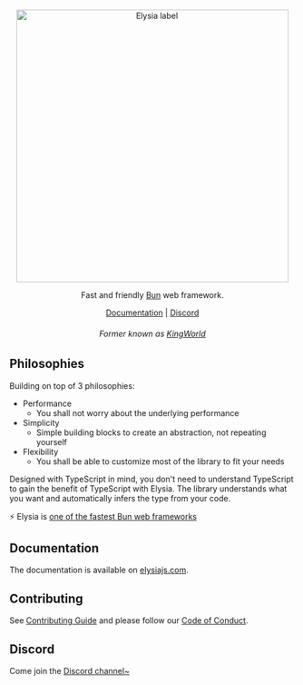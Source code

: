 <br>
<p align=center>
  <img width=480 src=https://user-images.githubusercontent.com/35027979/205498891-b75dc404-3232-4929-b216-823aa7373b71.png alt='Elysia label' />
</p>

<p align=center>Fast and friendly <a href=https://bun.sh>Bun</a> web framework.</p>

<p align=center>
    <a href=https://elysiajs.com>Documentation</a> | <a href=https://discord.gg/eaFJ2KDJck>Discord</a>
</p>

<h6 align=center>
    Former known as <a href="https://github.com/saltyaom/kingworld">KingWorld</a>
</h6>

## Philosophies

Building on top of 3 philosophies:

- Performance
  - You shall not worry about the underlying performance
- Simplicity
  - Simple building blocks to create an abstraction, not repeating yourself
- Flexibility
  - You shall be able to customize most of the library to fit your needs

Designed with TypeScript in mind, you don't need to understand TypeScript to gain the benefit of TypeScript with Elysia. The library understands what you want and automatically infers the type from your code.

⚡️ Elysia is [one of the fastest Bun web frameworks](https://github.com/SaltyAom/bun-http-framework-benchmark)

## Documentation

The documentation is available on [elysiajs.com](https://elysiajs.com).

## Contributing

See [Contributing Guide](CONTRIBUTING.md) and please follow our [Code of Conduct](CODE_OF_CONDUCT.md).

## Discord

Come join the [Discord channel~](https://discord.gg/eaFJ2KDJck)
